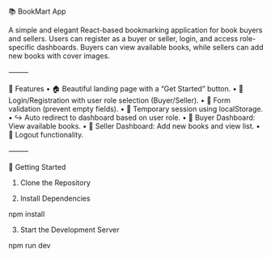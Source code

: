 📚 BookMart App

A simple and elegant React-based bookmarking application for book buyers and sellers. Users can register as a buyer or seller, login, and access role-specific dashboards. Buyers can view available books, while sellers can add new books with cover images.

⸻

🔧 Features
	•	🏠 Beautiful landing page with a “Get Started” button.
	•	🔐 Login/Registration with user role selection (Buyer/Seller).
	•	🧠 Form validation (prevent empty fields).
	•	💾 Temporary session using localStorage.
	•	↪️ Auto redirect to dashboard based on user role.
	•	📘 Buyer Dashboard: View available books.
	•	📗 Seller Dashboard: Add new books and view list.
	•	🚪 Logout functionality.

⸻

🚀 Getting Started

1. Clone the Repository

2. Install Dependencies

npm install

3. Start the Development Server

npm run dev


